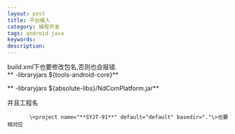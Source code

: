 ```yaml
---
layout: post
title: 平台接入
category: 编程开发
tags: android java
keywords: 
description: 
---
```


 build.xml下也要修改包名,否则也会报错.\
 **            -libraryjars \${tools-android-core}**

**            -libraryjars \${absolute-libs}/NdComPlatform.jar**

 并且工程名

           \<project name="**SYJT-91**" default="default" basedir="."\>也要相对应

 








